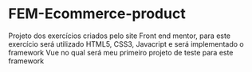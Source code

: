 # FEM-Ecommerce-product
Projeto dos exercícios criados pelo site Front end mentor, para este exercício será utilizado HTML5, CSS3, Javacript e será implementado o framework Vue no qual será meu primeiro projeto de teste para este framework
